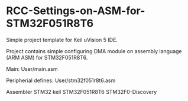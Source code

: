 # RCC-Settings-on-ASM-for-STM32F051R8T6

Simple project template for Keil uVision 5 IDE.

Project contains simple configuring DMA module on assembly language (ARM ASM) for STM32F051R8T6.

Main: User/main.asm

Peripherial defines: User/stm32f051r8t6.asm

Assembler STM32 keil STM32F051R8T6 STM32F0-Discovery

